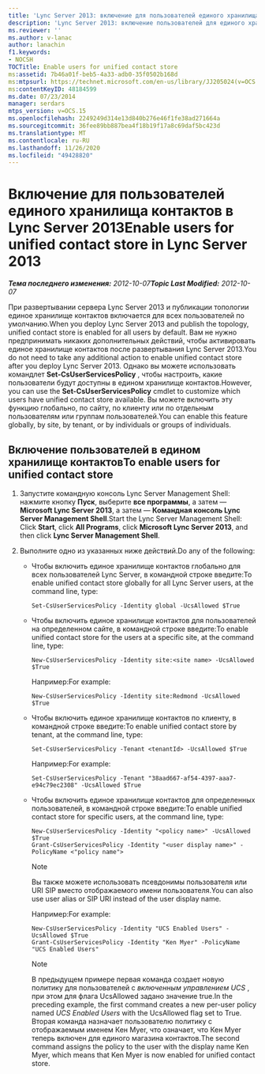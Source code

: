 ```yaml
---
title: 'Lync Server 2013: включение для пользователей единого хранилища контактов'
description: 'Lync Server 2013: включение пользователей для единого хранилища контактов.'
ms.reviewer: ''
ms.author: v-lanac
author: lanachin
f1.keywords:
- NOCSH
TOCTitle: Enable users for unified contact store
ms:assetid: 7b46a01f-beb5-4a33-adb0-35f0502b168d
ms:mtpsurl: https://technet.microsoft.com/en-us/library/JJ205024(v=OCS.15)
ms:contentKeyID: 48184599
ms.date: 07/23/2014
manager: serdars
mtps_version: v=OCS.15
ms.openlocfilehash: 2249249d314e13d840b276e46f1fe38ad271664a
ms.sourcegitcommit: 36fee89bb887bea4f18b19f17a8c69daf5bc423d
ms.translationtype: MT
ms.contentlocale: ru-RU
ms.lasthandoff: 11/26/2020
ms.locfileid: "49428820"
---
```

# <a name="enable-users-for-unified-contact-store-in-lync-server-2013"></a><span data-ttu-id="52845-103">Включение для пользователей единого хранилища контактов в Lync Server 2013</span><span class="sxs-lookup"><span data-stu-id="52845-103">Enable users for unified contact store in Lync Server 2013</span></span>

<div data-xmlns="http://www.w3.org/1999/xhtml">

<div class="topic" data-xmlns="http://www.w3.org/1999/xhtml" data-msxsl="urn:schemas-microsoft-com:xslt" data-cs="https://msdn.microsoft.com/">

<div data-asp="https://msdn2.microsoft.com/asp">



</div>

<div id="mainSection">

<div id="mainBody"><span data-ttu-id="52845-104">

<span> </span></span><span class="sxs-lookup"><span data-stu-id="52845-104">

<span> </span></span></span>

<span data-ttu-id="52845-105">_**Тема последнего изменения:** 2012-10-07_</span><span class="sxs-lookup"><span data-stu-id="52845-105">_**Topic Last Modified:** 2012-10-07_</span></span>

<span data-ttu-id="52845-106">При развертывании сервера Lync Server 2013 и публикации топологии единое хранилище контактов включается для всех пользователей по умолчанию.</span><span class="sxs-lookup"><span data-stu-id="52845-106">When you deploy Lync Server 2013 and publish the topology, unified contact store is enabled for all users by default.</span></span> <span data-ttu-id="52845-107">Вам не нужно предпринимать никаких дополнительных действий, чтобы активировать единое хранилище контактов после развертывания Lync Server 2013.</span><span class="sxs-lookup"><span data-stu-id="52845-107">You do not need to take any additional action to enable unified contact store after you deploy Lync Server 2013.</span></span> <span data-ttu-id="52845-108">Однако вы можете использовать командлет **Set-CsUserServicesPolicy** , чтобы настроить, какие пользователи будут доступны в едином хранилище контактов.</span><span class="sxs-lookup"><span data-stu-id="52845-108">However, you can use the **Set-CsUserServicesPolicy** cmdlet to customize which users have unified contact store available.</span></span> <span data-ttu-id="52845-109">Вы можете включить эту функцию глобально, по сайту, по клиенту или по отдельным пользователям или группам пользователей.</span><span class="sxs-lookup"><span data-stu-id="52845-109">You can enable this feature globally, by site, by tenant, or by individuals or groups of individuals.</span></span>

<div>

## <a name="to-enable-users-for-unified-contact-store"></a><span data-ttu-id="52845-110">Включение пользователей в едином хранилище контактов</span><span class="sxs-lookup"><span data-stu-id="52845-110">To enable users for unified contact store</span></span>

1.  <span data-ttu-id="52845-111">Запустите командную консоль Lync Server Management Shell: нажмите кнопку **Пуск**, выберите **все программы**, а затем — **Microsoft Lync Server 2013**, а затем — **Командная консоль Lync Server Management Shell**.</span><span class="sxs-lookup"><span data-stu-id="52845-111">Start the Lync Server Management Shell: Click **Start**, click **All Programs**, click **Microsoft Lync Server 2013**, and then click **Lync Server Management Shell**.</span></span>

2.  <span data-ttu-id="52845-112">Выполните одно из указанных ниже действий.</span><span class="sxs-lookup"><span data-stu-id="52845-112">Do any of the following:</span></span>
    
      - <span data-ttu-id="52845-113">Чтобы включить единое хранилище контактов глобально для всех пользователей Lync Server, в командной строке введите:</span><span class="sxs-lookup"><span data-stu-id="52845-113">To enable unified contact store globally for all Lync Server users, at the command line, type:</span></span>
        
            Set-CsUserServicesPolicy -Identity global -UcsAllowed $True
    
      - <span data-ttu-id="52845-114">Чтобы включить единое хранилище контактов для пользователей на определенном сайте, в командной строке введите:</span><span class="sxs-lookup"><span data-stu-id="52845-114">To enable unified contact store for the users at a specific site, at the command line, type:</span></span>
        
            New-CsUserServicesPolicy -Identity site:<site name> -UcsAllowed $True
        
        <span data-ttu-id="52845-115">Например:</span><span class="sxs-lookup"><span data-stu-id="52845-115">For example:</span></span>
        
            New-CsUserServicesPolicy -Identity site:Redmond -UcsAllowed $True
    
      - <span data-ttu-id="52845-116">Чтобы включить единое хранилище контактов по клиенту, в командной строке введите:</span><span class="sxs-lookup"><span data-stu-id="52845-116">To enable unified contact store by tenant, at the command line, type:</span></span>
        
            Set-CsUserServicesPolicy -Tenant <tenantId> -UcsAllowed $True
        
        <span data-ttu-id="52845-117">Например:</span><span class="sxs-lookup"><span data-stu-id="52845-117">For example:</span></span>
        
            Set-CsUserServicesPolicy -Tenant "38aad667-af54-4397-aaa7-e94c79ec2308" -UcsAllowed $True
    
      - <span data-ttu-id="52845-118">Чтобы включить единое хранилище контактов для определенных пользователей, в командной строке введите:</span><span class="sxs-lookup"><span data-stu-id="52845-118">To enable unified contact store for specific users, at the command line, type:</span></span>
        
            New-CsUserServicesPolicy -Identity "<policy name>" -UcsAllowed $True
            Grant-CsUserServicesPolicy -Identity "<user display name>" -PolicyName <"policy name">
        
        <div>
        

        > [!NOTE]  
        > <span data-ttu-id="52845-119">Вы также можете использовать псевдонимы пользователя или URI SIP вместо отображаемого имени пользователя.</span><span class="sxs-lookup"><span data-stu-id="52845-119">You can also use user alias or SIP URI instead of the user display name.</span></span>

        
        </div>
        
        <span data-ttu-id="52845-120">Например:</span><span class="sxs-lookup"><span data-stu-id="52845-120">For example:</span></span>
        
            New-CsUserServicesPolicy -Identity "UCS Enabled Users" -UcsAllowed $True
            Grant-CsUserServicesPolicy -Identity "Ken Myer" -PolicyName "UCS Enabled Users"
        
        <div>
        

        > [!NOTE]  
        > <span data-ttu-id="52845-121">В предыдущем примере первая команда создает новую политику для пользователей с <EM>включенным управлением UCS</EM> , при этом для флага UcsAllowed задано значение true.</span><span class="sxs-lookup"><span data-stu-id="52845-121">In the preceding example, the first command creates a new per-user policy named <EM>UCS Enabled Users</EM> with the UcsAllowed flag set to True.</span></span> <span data-ttu-id="52845-122">Вторая команда назначает пользователю политику с отображаемым именем Кен Myer, что означает, что Кен Myer теперь включен для единого магазина контактов.</span><span class="sxs-lookup"><span data-stu-id="52845-122">The second command assigns the policy to the user with the display name Ken Myer, which means that Ken Myer is now enabled for unified contact store.</span></span>

        
        <span data-ttu-id="52845-123"></div>

</div>

</div>

<span> </span>

</div>

</div>

</span><span class="sxs-lookup"><span data-stu-id="52845-123"></div>

</div>

</div>

<span> </span>

</div>

</div>

</span></span></div>

